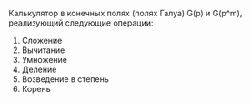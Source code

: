 
Калькулятор в конечных полях (полях Галуа) G(p) и G(p^m), реализующий следующие операции:

1) Сложение
2) Вычитание
3) Умножение
4) Деление
5) Возведение в степень
6) Корень

